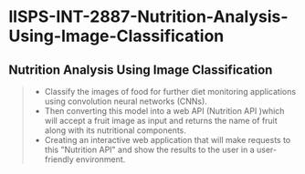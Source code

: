 # llSPS-INT-2887-Nutrition-Analysis-Using-Image-Classification
## Nutrition Analysis Using Image Classification
> * Classify the images of food for further diet monitoring applications using convolution neural networks (CNNs).
> * Then converting this model into a web API (Nutrition API )which will accept a fruit image as input and returns the name of fruit along with its nutritional components.
> * Creating an interactive web application that will make requests to this "Nutrition API" and show the results to the user in a user-friendly environment.
